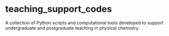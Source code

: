 # teaching_support_codes
A collection of Python scripts and computational tools developed to support undergraduate and postgraduate teaching in physical chemistry.
